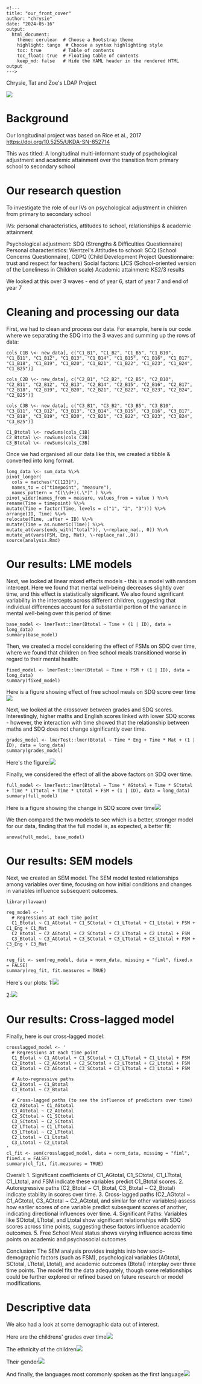 ```{=html}
<!---
title: "our_front_cover"
author: "chrysie"
date: "2024-05-16"
output:
  html_document:
    theme: cerulean  # Choose a Bootstrap theme
    highlight: tango  # Choose a syntax highlighting style
    toc: true        # Table of contents
    toc_float: true  # Floating table of contents
    keep_md: false   # Hide the YAML header in the rendered HTML output
--->
```
Chrysie, Tat and Zoe's LDAP Project

<img src="https://media1.tenor.com/m/rtY9m7EokSYAAAAC/cat-loading.gif"/>

# Background

Our longitudinal project was based on Rice et al., 2017 <https://doi.org/10.5255/UKDA-SN-852714>

This was titled: A longitudinal multi-informant study of psychological adjustment and academic attainment over the transition from primary school to secondary school

# Our research question

To investigate the role of our IVs on psychological adjustment in children from primary to secondary school

IVs: personal characteristics, attitudes to school, relationships & academic attainment

Psychological adjustment: SDQ (Strengths & Difficulties Questionnaire) Personal characteristics: Wentzel's Attitudes to school: SCQ (School Concerns Questionnaire), CDPQ (Child Development Project Questionnaire: trust and respect for teachers) Social factors: LICS (School-oriented version of the Loneliness in Children scale) Academic attainment: KS2/3 results

We looked at this over 3 waves - end of year 6, start of year 7 and end of year 7

# Cleaning and processing our data

First, we had to clean and process our data. For example, here is our code where we separating the SDQ into the 3 waves and summing up the rows of data:

```{r Cleaning SDQ data}
cols_C1B \<- new_data[, c("C1_B1", "C1_B2", "C1_B5", "C1_B10", "C1_B11", "C1_B12", "C1_B13", "C1_B14", "C1_B15", "C1_B16", "C1_B17", "C1_B18", "C1_B19", "C1_B20", "C1_B21", "C1_B22", "C1_B23", "C1_B24", "C1_B25")]

cols_C2B \<- new_data[, c("C2_B1", "C2_B2", "C2_B5", "C2_B10", "C2_B11", "C2_B12", "C2_B13", "C2_B14", "C2_B15", "C2_B16", "C2_B17", "C2_B18", "C2_B19", "C2_B20", "C2_B21", "C2_B22", "C2_B23", "C2_B24", "C2_B25")]

cols_C3B \<- new_data[, c("C3_B1", "C3_B2", "C3_B5", "C3_B10", "C3_B11", "C3_B12", "C3_B13", "C3_B14", "C3_B15", "C3_B16", "C3_B17", "C3_B18", "C3_B19", "C3_B20", "C3_B21", "C3_B22", "C3_B23", "C3_B24", "C3_B25")]

C1_Btotal \<- rowSums(cols_C1B) 
C2_Btotal \<- rowSums(cols_C2B) 
C3_Btotal \<- rowSums(cols_C3B)
```

Once we had organised all our data like this, we created a tibble & converted into long format.

```{r Converting to Long Format}
long_data \<- sum_data %\>%
pivot_longer(
  cols = matches("C[123]"),
  names_to = c("timepoint", "measure"),
  names_pattern = "C(\\d+)(.\*)" ) %\>%
pivot_wider(names_from = measure, values_from = value ) %\>%
rename(Time = timepoint) %\>%
mutate(Time = factor(Time, levels = c("1", "2", "3"))) %\>%
arrange(ID, Time) %\>%
relocate(Time, .after = ID) %\>%
mutate(Time = as.numeric(Time)) %\>%
mutate_at(vars(ends_with("total")), \~replace_na(., 0)) %\>%
mutate_at(vars(FSM, Eng, Mat), \~replace_na(.,0))
source(analysis.Rmd)
```

# Our results: LME models

Next, we looked at linear mixed effects models - this is a model with random intercept. Here we found that mental well-being decreases slightly over time, and this effect is statistically significant. We also found significant variability in the intercepts across different children, suggesting that individual differences account for a substantial portion of the variance in mental well-being over this period of time:

```{r}
base_model <- lmerTest::lmer(Btotal ~ Time + (1 | ID), data = long_data)
summary(base_model)
```

Then, we created a model considering the effect of FSMs on SDQ over time, where we found that children on free school meals transitioned worse in regard to their mental health:

```{r}
fixed_model <- lmerTest::lmer(Btotal ~ Time + FSM + (1 | ID), data = long_data)
summary(fixed_model)
```

Here is a figure showing effect of free school meals on SDQ score over time![](output/fsm_mod_fig.jpg)

Next, we looked at the crossover between grades and SDQ scores. Interestingly, higher maths and English scores linked with lower SDQ scores - however, the interaction with time showed that the relationship between maths and SDQ does not change significantly over time.

```{r}
grades_model <- lmerTest::lmer(Btotal ~ Time * Eng + Time * Mat + (1 | ID), data = long_data)
summary(grades_model)
```

Here's the figure:![](output/grades_plot.jpg)

Finally, we considered the effect of all the above factors on SDQ over time.

```{r}
full_model <- lmerTest::lmer(Btotal ~ Time * AGtotal + Time * SCtotal + Time * LTtotal + Time * Ltotal + FSM + (1 | ID), data = long_data)
summary(full_model)
```

Here is a figure showing the change in SDQ score over time![](output/base_mod_fig.jpg)

We then compared the two models to see which is a better, stronger model for our data, finding that the full model is, as expected, a better fit:

```{r}
anova(full_model, base_model)
```

# Our results: SEM models

Next, we created an SEM model. The SEM model tested relationships among variables over time, focusing on how initial conditions and changes in variables influence subsequent outcomes.

```{r}
library(lavaan)

reg_model <- '
  # Regressions at each time point
  C1_Btotal ~ C1_AGtotal + C1_SCtotal + C1_LTtotal + C1_Ltotal + FSM + C1_Eng + C1_Mat
  C2_Btotal ~ C2_AGtotal + C2_SCtotal + C2_LTtotal + C2_Ltotal + FSM
  C3_Btotal ~ C3_AGtotal + C3_SCtotal + C3_LTtotal + C3_Ltotal + FSM + C3_Eng + C3_Mat
'

reg_fit <- sem(reg_model, data = norm_data, missing = "fiml", fixed.x = FALSE)
summary(reg_fit, fit.measures = TRUE)
```

Here's our plots: 1:![](output/reg_semplot.jpg)

2:![](output/cl_semplot.jpg)

# Our results: Cross-lagged model

Finally, here is our cross-lagged model:

```{r}
crosslagged_model <- '
  # Regressions at each time point
  C1_Btotal ~ C1_AGtotal + C1_SCtotal + C1_LTtotal + C1_Ltotal + FSM 
  C2_Btotal ~ C2_AGtotal + C2_SCtotal + C2_LTtotal + C2_Ltotal + FSM
  C3_Btotal ~ C3_AGtotal + C3_SCtotal + C3_LTtotal + C3_Ltotal + FSM

  # Auto-regressive paths
  C2_Btotal ~ C1_Btotal
  C3_Btotal ~ C2_Btotal
  
  # Cross-lagged paths (to see the influence of predictors over time)
  C2_AGtotal ~ C1_AGtotal
  C3_AGtotal ~ C2_AGtotal
  C2_SCtotal ~ C1_SCtotal
  C3_SCtotal ~ C2_SCtotal
  C2_LTtotal ~ C1_LTtotal
  C3_LTtotal ~ C2_LTtotal
  C2_Ltotal ~ C1_Ltotal
  C3_Ltotal ~ C2_Ltotal
'
cl_fit <- sem(crosslagged_model, data = norm_data, missing = "fiml", fixed.x = FALSE)
summary(cl_fit, fit.measures = TRUE)
```

Overall: 1. Significant coefficients of C1_AGtotal, C1_SCtotal, C1_LTtotal, C1_Ltotal, and FSM indicate these variables predict C1_Btotal scores. 2. Autoregressive paths (C2_Btotal \~ C1_Btotal, C3_Btotal \~ C2_Btotal) indicate stability in scores over time. 3. Cross-lagged paths (C2_AGtotal \~ C1_AGtotal, C3_AGtotal \~ C2_AGtotal, and similar for other variables) assess how earlier scores of one variable predict subsequent scores of another, indicating directional influences over time. 4. Significant Paths: Variables like SCtotal, LTtotal, and Ltotal show significant relationships with SDQ scores across time points, suggesting these factors influence academic outcomes. 5. Free School Meal status shows varying influence across time points on academic and psychosocial outcomes.

Conclusion: The SEM analysis provides insights into how socio-demographic factors (such as FSM), psychological variables (AGtotal, SCtotal, LTtotal, Ltotal), and academic outcomes (Btotal) interplay over three time points. The model fits the data adequately, though some relationships could be further explored or refined based on future research or model modifications.

# Descriptive data

We also had a look at some demographic data out of interest.

Here are the childrens' grades over time![](output/gradegraph.png)

The ethnicity of the children![](output/ethnicitygraph.png)

Their gender![](output/gendergraph.png)

And finally, the languages most commonly spoken as the first language![](output/languages_wordcloud.png)
